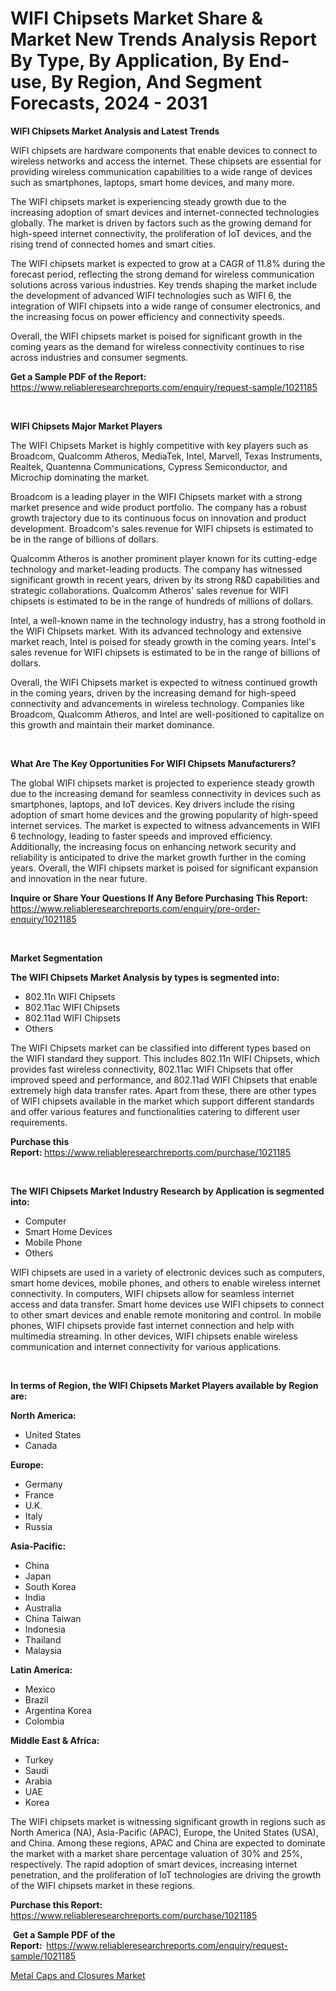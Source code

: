 <p><h1>WIFI Chipsets Market Share & Market New Trends Analysis Report By Type, By Application, By End-use, By Region, And Segment Forecasts, 2024 - 2031</h1></p><p><strong>WIFI Chipsets Market Analysis and Latest Trends</strong></p>
<p><p>WIFI chipsets are hardware components that enable devices to connect to wireless networks and access the internet. These chipsets are essential for providing wireless communication capabilities to a wide range of devices such as smartphones, laptops, smart home devices, and many more.</p><p>The WIFI chipsets market is experiencing steady growth due to the increasing adoption of smart devices and internet-connected technologies globally. The market is driven by factors such as the growing demand for high-speed internet connectivity, the proliferation of IoT devices, and the rising trend of connected homes and smart cities.</p><p>The WIFI chipsets market is expected to grow at a CAGR of 11.8% during the forecast period, reflecting the strong demand for wireless communication solutions across various industries. Key trends shaping the market include the development of advanced WIFI technologies such as WIFI 6, the integration of WIFI chipsets into a wide range of consumer electronics, and the increasing focus on power efficiency and connectivity speeds.</p><p>Overall, the WIFI chipsets market is poised for significant growth in the coming years as the demand for wireless connectivity continues to rise across industries and consumer segments.</p></p>
<p><strong>Get a Sample PDF of the Report:&nbsp;</strong> <a href="https://www.reliableresearchreports.com/enquiry/request-sample/1021185">https://www.reliableresearchreports.com/enquiry/request-sample/1021185</a></p>
<p>&nbsp;</p>
<p><strong>WIFI Chipsets Major Market Players</strong></p>
<p><p>The WIFI Chipsets Market is highly competitive with key players such as Broadcom, Qualcomm Atheros, MediaTek, Intel, Marvell, Texas Instruments, Realtek, Quantenna Communications, Cypress Semiconductor, and Microchip dominating the market. </p><p>Broadcom is a leading player in the WIFI Chipsets market with a strong market presence and wide product portfolio. The company has a robust growth trajectory due to its continuous focus on innovation and product development. Broadcom's sales revenue for WIFI chipsets is estimated to be in the range of billions of dollars.</p><p>Qualcomm Atheros is another prominent player known for its cutting-edge technology and market-leading products. The company has witnessed significant growth in recent years, driven by its strong R&D capabilities and strategic collaborations. Qualcomm Atheros' sales revenue for WIFI chipsets is estimated to be in the range of hundreds of millions of dollars.</p><p>Intel, a well-known name in the technology industry, has a strong foothold in the WIFI Chipsets market. With its advanced technology and extensive market reach, Intel is poised for steady growth in the coming years. Intel's sales revenue for WIFI chipsets is estimated to be in the range of billions of dollars.</p><p>Overall, the WIFI Chipsets market is expected to witness continued growth in the coming years, driven by the increasing demand for high-speed connectivity and advancements in wireless technology. Companies like Broadcom, Qualcomm Atheros, and Intel are well-positioned to capitalize on this growth and maintain their market dominance.</p></p>
<p>&nbsp;</p>
<p><strong>What Are The Key Opportunities For WIFI Chipsets Manufacturers?</strong></p>
<p><p>The global WIFI chipsets market is projected to experience steady growth due to the increasing demand for seamless connectivity in devices such as smartphones, laptops, and IoT devices. Key drivers include the rising adoption of smart home devices and the growing popularity of high-speed internet services. The market is expected to witness advancements in WIFI 6 technology, leading to faster speeds and improved efficiency. Additionally, the increasing focus on enhancing network security and reliability is anticipated to drive the market growth further in the coming years. Overall, the WIFI chipsets market is poised for significant expansion and innovation in the near future.</p></p>
<p><strong>Inquire or Share Your Questions If Any Before Purchasing This Report:</strong> <a href="https://www.reliableresearchreports.com/enquiry/pre-order-enquiry/1021185">https://www.reliableresearchreports.com/enquiry/pre-order-enquiry/1021185</a></p>
<p>&nbsp;</p>
<p><strong>Market Segmentation</strong></p>
<p><strong>The WIFI Chipsets Market Analysis by types is segmented into:</strong></p>
<p><ul><li>802.11n WIFI Chipsets</li><li>802.11ac WIFI Chipsets</li><li>802.11ad WIFI Chipsets</li><li>Others</li></ul></p>
<p><p>The WIFI Chipsets market can be classified into different types based on the WIFI standard they support. This includes 802.11n WIFI Chipsets, which provides fast wireless connectivity, 802.11ac WIFI Chipsets that offer improved speed and performance, and 802.11ad WIFI Chipsets that enable extremely high data transfer rates. Apart from these, there are other types of WIFI chipsets available in the market which support different standards and offer various features and functionalities catering to different user requirements.</p></p>
<p><strong>Purchase this Report:&nbsp;</strong><a href="https://www.reliableresearchreports.com/purchase/1021185">https://www.reliableresearchreports.com/purchase/1021185</a></p>
<p>&nbsp;</p>
<p><strong>The WIFI Chipsets Market Industry Research by Application is segmented into:</strong></p>
<p><ul><li>Computer</li><li>Smart Home Devices</li><li>Mobile Phone</li><li>Others</li></ul></p>
<p><p>WIFI chipsets are used in a variety of electronic devices such as computers, smart home devices, mobile phones, and others to enable wireless internet connectivity. In computers, WIFI chipsets allow for seamless internet access and data transfer. Smart home devices use WIFI chipsets to connect to other smart devices and enable remote monitoring and control. In mobile phones, WIFI chipsets provide fast internet connection and help with multimedia streaming. In other devices, WIFI chipsets enable wireless communication and internet connectivity for various applications.</p></p>
<p>&nbsp;</p>
<p><strong>In terms of Region, the WIFI Chipsets Market Players available by Region are:</strong></p>
<p>
    <p> <strong> North America: </strong>
        <ul>
            <li>United States</li>
            <li>Canada</li>
        </ul>
        </p> 
    <p> <strong> Europe: </strong>
        <ul>
            <li>Germany</li>
            <li>France</li>
            <li>U.K.</li>
            <li>Italy</li>
            <li>Russia</li>
        </ul>
        </p> 
    <p> <strong> Asia-Pacific: </strong>
        <ul>
            <li>China</li>
            <li>Japan</li>
            <li>South Korea</li>
            <li>India</li>
            <li>Australia</li>
            <li>China Taiwan</li>
            <li>Indonesia</li>
            <li>Thailand</li>
            <li>Malaysia</li>
        </ul>
        </p> 
    <p> <strong> Latin America: </strong>
        <ul>
            <li>Mexico</li>
            <li>Brazil</li>
            <li>Argentina Korea</li>
            <li>Colombia</li>
        </ul>
        </p> 
    <p> <strong> Middle East & Africa: </strong>
        <ul>
            <li>Turkey</li>
            <li>Saudi</li>
            <li>Arabia</li>
            <li>UAE</li>
            <li>Korea</li>
        </ul>
    </p>
    </p>
<p><p>The WIFI chipsets market is witnessing significant growth in regions such as North America (NA), Asia-Pacific (APAC), Europe, the United States (USA), and China. Among these regions, APAC and China are expected to dominate the market with a market share percentage valuation of 30% and 25%, respectively. The rapid adoption of smart devices, increasing internet penetration, and the proliferation of IoT technologies are driving the growth of the WIFI chipsets market in these regions.</p></p>
<p><strong>Purchase this Report: </strong><a href="https://www.reliableresearchreports.com/purchase/1021185">https://www.reliableresearchreports.com/purchase/1021185</a></p>
<p>&nbsp;<strong>Get a Sample PDF of the Report:&nbsp;&nbsp;</strong><a href="https://www.reliableresearchreports.com/enquiry/request-sample/1021185">https://www.reliableresearchreports.com/enquiry/request-sample/1021185</a></p>
<p><strong></strong></p>
<p><p><a href="https://scarlet-rocket-c63.notion.site/Metal-Caps-and-Closures-Market-Dynamics-2024-2031-Also-about-Its-Market-Trends-Projections-and-Op-c818951d388940ed96422df3386ba88e">Metal Caps and Closures Market</a></p></p>